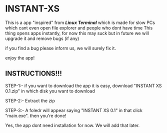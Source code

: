 # INSTANT-XS

This is a app "inspired" from ***Linux Terminal*** which is made for slow PCs which cant even open file explorer and people who dont have time
This thing opens apps instantly, for now this may suck but in future we will upgrade it and remove bugs (if any)

if you find a bug please inform us, we will surely fix it.

enjoy the app!


## INSTRUCTIONS!!!
STEP-1:- if you want to download the app it is easy,
download "INSTANT XS 0.1.zip" in which disk you want to download

STEP-2:- Extract the zip

STEP-3:- A foledr will appear saying "INSTANT XS 0.1" in that click "main.exe". then you're done!


Yes, the app dont need installation for now. We will add that later.

<!-- so you're reading this

Never gonna give you up!

also.. you are an idiot if you're reading this LOL XD -->
